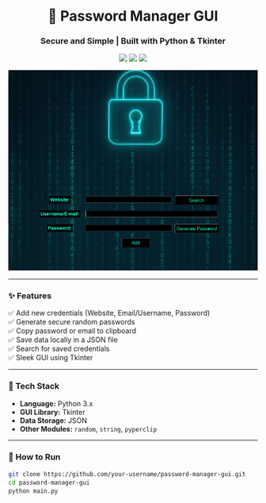 <h1 align="center">🔐 Password Manager GUI</h1>
<h3 align="center">Secure and Simple | Built with Python & Tkinter</h3>

<p align="center">
  <img src="https://img.shields.io/badge/Python-3.10-blue?logo=python&logoColor=white" />
  <img src="https://img.shields.io/badge/Tkinter-GUI-green?style=flat&logo=python" />
  <img src="https://img.shields.io/badge/Status-Completed-brightgreen" />
</p>

<p align="center">
  <img src="https://github.com/manoj-sys-core/password-manager-GUI/blob/main/assets/new1.png" width="700" alt="Password Manager GUI Screenshot"/>
</p>

---

### ✨ Features

✅ Add new credentials (Website, Email/Username, Password)  
✅ Generate secure random passwords  
✅ Copy password or email to clipboard  
✅ Save data locally in a JSON file  
✅ Search for saved credentials  
✅ Sleek GUI using Tkinter

---

### 🧠 Tech Stack

- **Language:** Python 3.x  
- **GUI Library:** Tkinter  
- **Data Storage:** JSON  
- **Other Modules:** `random`, `string`, `pyperclip`  

---

### 🚀 How to Run

```bash
git clone https://github.com/your-username/password-manager-gui.git
cd password-manager-gui
python main.py
